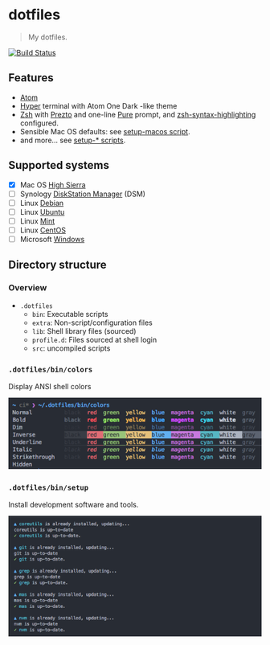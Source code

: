 dotfiles
========

> My dotfiles.

[![Build Status](https://travis-ci.org/amercier/dotfiles.svg?branch=master)](https://travis-ci.org/amercier/dotfiles)

Features
--------

- [Atom]
- [Hyper] terminal with Atom One Dark -like theme
- [Zsh] with [Prezto] and one-line [Pure] prompt, and [zsh-syntax-highlighting] configured.
- Sensible Mac OS defaults: see [setup-macos script](../.dotfiles/bin/setup-macos).
- and more... see [setup-* scripts](../.dotfiles/bin/).

[Atom]: https://atom.io/
[Hyper]: https://hyper.is/
[Zsh]: http://www.zsh.org/
[Prezto]: https://github.com/sorin-ionescu/prezto
[Pure]: https://github.com/sindresorhus/pure
[zsh-syntax-highlighting]: https://github.com/zsh-users/zsh-syntax-highlighting

Supported systems
-----------------

- [x] Mac OS [High Sierra]
- [ ] Synology [DiskStation Manager] (DSM)
- [ ] Linux [Debian]
- [ ] Linux [Ubuntu]
- [ ] Linux [Mint]
- [ ] Linux [CentOS]
- [ ] Microsoft [Windows]

[High Sierra]:  https://www.apple.com/lae/macos/high-sierra/
[Debian]: https://www.debian.org/
[Ubuntu]: https://www.ubuntu.com/
[Mint]: https://www.linuxmint.com/
[CentOS]: https://www.centos.org/
[DiskStation Manager]: https://www.synology.com/en-global/dsm
[Windows]: https://www.microsoft.com/en-us/windows

Directory structure
-------------------

### Overview

- `.dotfiles`
  - `bin`: Executable scripts
  - `extra`: Non-script/configuration files
  - `lib`: Shell library files (sourced)
  - `profile.d`: Files sourced at shell login
  - `src`: uncompiled scripts

### `.dotfiles/bin/colors`

Display ANSI shell colors

![colors script output](../.dotfiles/extra/img/colors.png)

### `.dotfiles/bin/setup`

Install development software and tools.

![setup script output](../.dotfiles/extra/img/setup.png)
